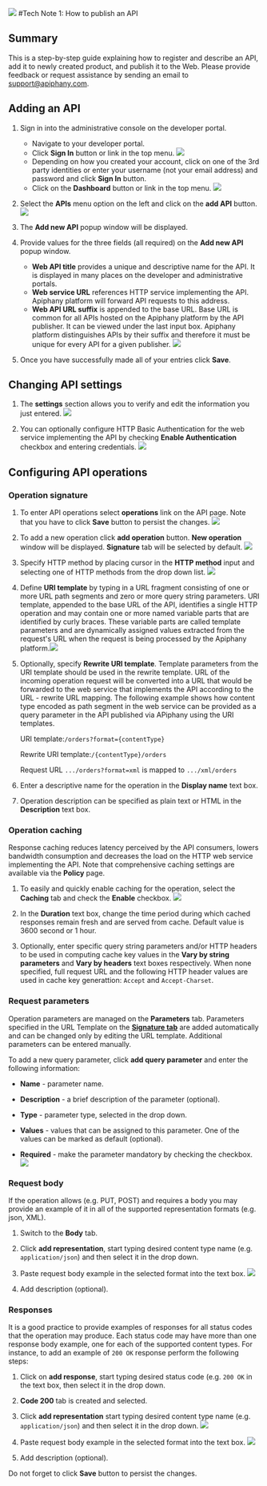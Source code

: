 ![](images/logo.png)
#Tech Note 1: How to publish an API

## Summary
This is a step-by-step guide explaining how to register and describe an API, add it to newly created product, and publish it to the Web. Please provide feedback or request assistance by sending an email to [support@apiphany.com](mailto:support@apiphany.com).

## Adding an API
1. Sign in into the administrative console on the developer portal.
	- Navigate to your developer portal.
	- Click **Sign In** button or link in the top menu. ![](images/tn01_01_signin.png)
	- Depending on how you created your account, click on one of the 3rd party identities or enter your username (not your email address) and password and click **Sign In** button.
	- Click on the **Dashboard** button or link in the top menu. ![](images/tn01_02_dashboard.png)

2. Select the **APIs** menu option on the left and click on the **add API** button. ![](images/tn01_03_addapi.png)

3. The **Add new API** popup window will be displayed. 

4. Provide values for the three fields (all required) on the **Add new API** popup window.
	- **Web API title** provides a unique and descriptive name for the API. It is displayed in many places on the developer and administrative portals.
	- **Web service URL** references HTTP service implementing the API. Apiphany platform will forward API requests to this address.
	- **Web API URL suffix** is appended to the base URL. Base URL is common for all APIs hosted on the Apiphany platform by the API publisher. It can be viewed under the last input box. Apiphany platform distinguishes APIs by their suffix and therefore it must be unique for every API for a given publisher. ![](images/tn01_04_new_api.png)

5. Once you have successfully made all of your entries click **Save**.
 
## Changing API settings

1. The **settings** section allows you to verify and edit the information you just entered. ![](images/tn01_06_settings.png)

2. You can optionally configure HTTP Basic Authentication for the web service implementing the API by checking **Enable Authentication** checkbox and entering credentials. ![](images/tn01_07_authentication.png)
 
## Configuring API operations

### <a id="url_template"></a> Operation signature
1. To enter API operations select **operations** link on the API page. Note that you have to click **Save** button to persist the changes. ![](images/tn01_08_operations.png)

2. To add a new operation click **add operation** button. **New operation** window will be displayed. **Signature** tab will be selected by default. ![](images/tn01_09_operation_signature.png)

3. Specify HTTP method by placing cursor in the **HTTP method** input and selecting one of HTTP methods from the drop down list. ![](images/tn01_10_http_method.png)
 
4. Define **URI template** by typing in a URL fragment consisting of one or more URL path segments and zero or more query string parameters. URI template, appended to the base URL of the API, identifies a single HTTP operation and may contain one or more named variable parts that are identified by curly braces. These variable parts are called template parameters and are dynamically assigned values extracted from the request's URL when the request is being processed by the Apiphany platform.![](images/tn01_11_uri_template.png)

5. Optionally, specify **Rewrite URI template**. Template parameters from the URI template should be used in the rewrite template. URL of the incoming operation request will be converted into a URL that would be forwarded to the web service that implements the API according to the URL - rewrite URL mapping. The following example shows how content type encoded as path segment in the web service can be provided as a query parameter in the API published via APiphany using the URI templates.
	
	URI template:`/orders?format={contentType}`
	
	Rewrite URI template:`/{contentType}/orders`
	
	Request URL `.../orders?format=xml` is mapped to `.../xml/orders`

5. Enter a descriptive name for the operation in the **Display name** text box.

6. Operation description can be specified as plain text or HTML in the **Description** text box.
 
### Operation caching
Response caching reduces latency perceived by the API consumers, lowers bandwidth consumption and decreases the load on the HTTP web service implementing the API. Note that comprehensive caching settings are available via the **Policy** page.
 
1. To easily and quickly enable caching for the operation, select the **Caching** tab and check the **Enable** checkbox. ![](images/tn01_12_enable_cache.png)

2. In the **Duration** text box, change the time period during which cached responses remain fresh and are served from cache. Default value is 3600 second or 1 hour.

3. Optionally, enter specific query string parameters and/or HTTP headers to be used in computing cache key values in the **Vary by string parameters** and **Vary by headers** text boxes respectively. When none specified, full request URL and the following HTTP header values are used in cache key generattion: `Accept` and `Accept-Charset`. 

### Request parameters
Operation parameters are managed on the **Parameters** tab. Parameters specified in the URL Template on the [**Signature tab**](#url_template) are added automatically and can be changed only by editing the URL template. Additional parameters can be entered manually.

To add a new query parameter, click **add query parameter** and enter the following information:

- **Name** - parameter name.

- **Description** - a brief description of the parameter (optional).

- **Type** - parameter type, selected in the drop down.

- **Values** - values that can be assigned to this parameter. One of the values can be marked as default (optional).

- **Required** - make the parameter mandatory by checking the checkbox. ![](images/tn01_13_request_parameters.png)

### Request body
If the operation allows (e.g. PUT, POST) and requires a body you may provide an example of it in all of the supported representation formats (e.g. json, XML). 

1. Switch to the **Body** tab.

2. Click **add representation**, start typing desired content type name (e.g. `application/json`) and then select it in the drop down.

3. Paste request body example in the selected format into the text box. ![](images/tn01_14_request_body.PNG)

4. Add description (optional).

### Responses
It is a good practice to provide examples of responses for all status codes that the operation may produce. Each status code may have more than one response body example, one for each of the supported content types. For instance, to add an example of `200 OK` response perform the following steps:

1. Click on **add response**, start typing desired status code (e.g. `200 OK` in the text box, then select it in the drop down.

2. **Code 200** tab is created and selected.

2. Click **add representation** start typing desired content type name (e.g. `application/json`) and then select it in the drop down. ![](images/tn01_15_response_body_content_type.png)

3. Paste request body example in the selected format into the text box. ![](images/tn01_16_response_body.png) 

4. Add description (optional).

Do not forget to click **Save** button to persist the changes.
